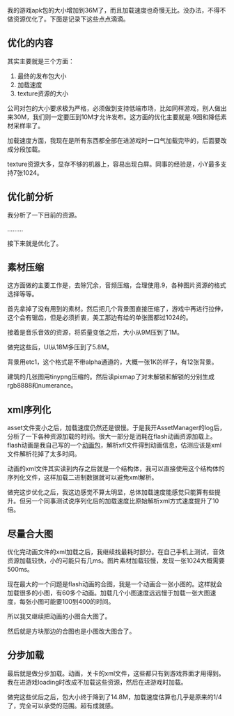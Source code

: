 我的游戏apk包的大小增加到36M了，而且加载速度也奇慢无比。没办法，不得不做资源优化了。下面是记录下这些点点滴滴。

## 优化的内容

其实主要就是三个方面：
1. 最终的发布包大小
2. 加载速度
3. texture资源的大小

公司对包的大小要求极为严格，必须做到支持低端市场，比如同样游戏，别人做出来30M，我们则一定要压到10M才允许发布。这方面的优化主要就是.9图和降低素材采样率了。

加载速度方面，我现在是所有东西都全部在进游戏时一口气加载完毕的，后面要改成分段加载。

texture资源大多，显存不够的机器上，容易出现白屏。同事的经验是，小Y最多支持7张1024。

## 优化前分析

我分析了一下目前的资源。

.........

接下来就是优化了。

## 素材压缩

这方面做的主要工作是，去除冗余，音频压缩，合理使用.9，各种图片资源的格式选择等等。

首先拿掉了没有用到的素材。然后把几个背景图直接压缩了，游戏中再进行拉伸，这个会有锯齿，但是必须折衷，美工那边有给的单张图都过1024的。

接着是音乐音效的资源，将质量变低之后，大小从9M压到了1M。

做完这些后，UI从18M多压到了5.8M。

背景用etc1，这个格式是不带alpha通道的，大概一张1K的样子，有12张背景。

建筑的几张图用tinypng压缩的。然后读pixmap了对未解锁和解锁的分别生成rgb8888和numerance。

## xml序列化

asset文件变小之后，加载速度仍然还是很慢。于是我开AssetManager的log后，分析了一下各种资源加载的时间。很大一部分是消耗在flash动画资源加载上。flash动画是我自己写的一个[动画包](https://github.com/tiancaiamao/flash4libgdx)，解析xfl文件得到动画信息，估测应该是xml文件解析花掉了太多时间。

动画的xml文件其实读到内存之后就是一个结构体，我可以直接使用这个结构体的序列化文件，这样加载二进制数据就可以避免xml解析。

做完这步优化之后，我这边感觉不算太明显，总体加载速度能感觉只能算有些提升。但另一个同事测试说序列化后的加载速度比原始解析xml方式速度提升了10倍。

## 尽量合大图

优化完动画文件的xml加载之后，我继续找最耗时部分。在自己手机上测试，音效资源加载较快，小的可能只有几ms。图片素材加载较慢，发现一张1024大概需要500ms。

现在最大的一个问题是flash动画的合图，我是一个动画合一张小图的。这样就会加载很多的小图，有60多个动画。加载几个小图速度远远慢于加载一张大图速度，每张小图可能要100到400的时间。

所以我又继续把动画的小图合大图了。

然后就是方块那边的合图也是小图改大图合了。

## 分步加载

最后就是做分步加载。动画，关卡的xml文件，这些都只有到游戏界面才用得到。我在进游戏loading时改成不加载这些资源，然后在进游戏时加载。

做完这些优后之后，包大小终于降到了14.8M，加载速度估算也几乎是原来的1/4了，完全可以承受的范围。超有成就感。
